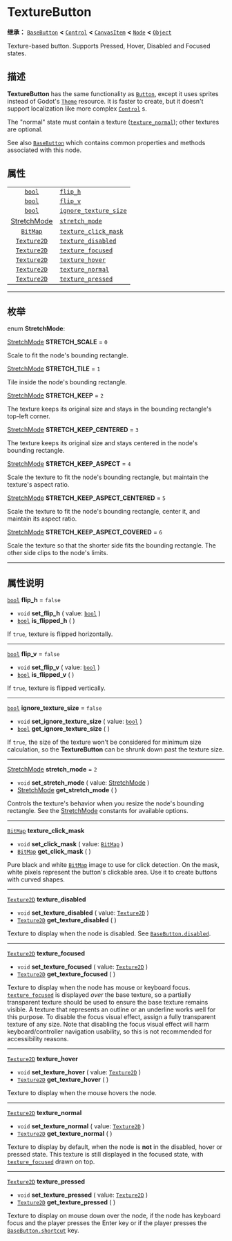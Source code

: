<!-- ⚠ 请勿编辑本文件 ⚠ -->
<!-- 本文档使用脚本从 WeDot 引擎源码仓库生成。 -->
<!-- 生成脚本：https://github.com/WeDot-Engine/WeDot/tree/4.3/doc/tools/make_md.py； -->
<!-- 原文件：https://github.com/WeDot-Engine/WeDot/tree/4.3/doc/classes/TextureButton.xml。 -->

<div id="_class_texturebutton"></div>

# TextureButton

**继承：** [`BaseButton`](class_basebutton.md) **<** [`Control`](class_control.md) **<** [`CanvasItem`](class_canvasitem.md) **<** [`Node`](class_node.md) **<** [`Object`](class_object.md)

Texture-based button. Supports Pressed, Hover, Disabled and Focused states.

## 描述

**TextureButton** has the same functionality as [`Button`](class_button.md), except it uses sprites instead of Godot's [`Theme`](class_theme.md) resource. It is faster to create, but it doesn't support localization like more complex [`Control`](class_control.md) s.

The "normal" state must contain a texture ([`texture_normal`](class_texturebutton.md#class_texturebutton_property_texture_normal)); other textures are optional.

See also [`BaseButton`](class_basebutton.md) which contains common properties and methods associated with this node.

## 属性

|||
|:-:|:--|
| [`bool`](class_bool.md)                        | [`flip_h`](class_texturebutton.md#class_texturebutton_property_flip_h)                           | ``false`` |
| [`bool`](class_bool.md)                        | [`flip_v`](class_texturebutton.md#class_texturebutton_property_flip_v)                           | ``false`` |
| [`bool`](class_bool.md)                        | [`ignore_texture_size`](class_texturebutton.md#class_texturebutton_property_ignore_texture_size) | ``false`` |
| [StretchMode](#enum_texturebutton_stretchmode) | [`stretch_mode`](class_texturebutton.md#class_texturebutton_property_stretch_mode)               | ``2``     |
| [`BitMap`](class_bitmap.md)                    | [`texture_click_mask`](class_texturebutton.md#class_texturebutton_property_texture_click_mask)   |           |
| [`Texture2D`](class_texture2d.md)              | [`texture_disabled`](class_texturebutton.md#class_texturebutton_property_texture_disabled)       |           |
| [`Texture2D`](class_texture2d.md)              | [`texture_focused`](class_texturebutton.md#class_texturebutton_property_texture_focused)         |           |
| [`Texture2D`](class_texture2d.md)              | [`texture_hover`](class_texturebutton.md#class_texturebutton_property_texture_hover)             |           |
| [`Texture2D`](class_texture2d.md)              | [`texture_normal`](class_texturebutton.md#class_texturebutton_property_texture_normal)           |           |
| [`Texture2D`](class_texture2d.md)              | [`texture_pressed`](class_texturebutton.md#class_texturebutton_property_texture_pressed)         |           |

<!-- rst-class:: classref-section-separator -->

---

## 枚举

<div id="_class_enum_texturebutton_stretchmode"></div>

enum **StretchMode**: <div id="enum_texturebutton_stretchmode"></div>

<div id="_class_texturebutton_constant_stretch_scale"></div>

[StretchMode](#enum_texturebutton_stretchmode) **STRETCH_SCALE** = ``0``

Scale to fit the node's bounding rectangle.

<div id="_class_texturebutton_constant_stretch_tile"></div>

[StretchMode](#enum_texturebutton_stretchmode) **STRETCH_TILE** = ``1``

Tile inside the node's bounding rectangle.

<div id="_class_texturebutton_constant_stretch_keep"></div>

[StretchMode](#enum_texturebutton_stretchmode) **STRETCH_KEEP** = ``2``

The texture keeps its original size and stays in the bounding rectangle's top-left corner.

<div id="_class_texturebutton_constant_stretch_keep_centered"></div>

[StretchMode](#enum_texturebutton_stretchmode) **STRETCH_KEEP_CENTERED** = ``3``

The texture keeps its original size and stays centered in the node's bounding rectangle.

<div id="_class_texturebutton_constant_stretch_keep_aspect"></div>

[StretchMode](#enum_texturebutton_stretchmode) **STRETCH_KEEP_ASPECT** = ``4``

Scale the texture to fit the node's bounding rectangle, but maintain the texture's aspect ratio.

<div id="_class_texturebutton_constant_stretch_keep_aspect_centered"></div>

[StretchMode](#enum_texturebutton_stretchmode) **STRETCH_KEEP_ASPECT_CENTERED** = ``5``

Scale the texture to fit the node's bounding rectangle, center it, and maintain its aspect ratio.

<div id="_class_texturebutton_constant_stretch_keep_aspect_covered"></div>

[StretchMode](#enum_texturebutton_stretchmode) **STRETCH_KEEP_ASPECT_COVERED** = ``6``

Scale the texture so that the shorter side fits the bounding rectangle. The other side clips to the node's limits.

<!-- rst-class:: classref-section-separator -->

---

## 属性说明

<div id="_class_texturebutton_property_flip_h"></div>

[`bool`](class_bool.md) **flip_h** = ``false`` <div id="class_texturebutton_property_flip_h"></div>

- `void` **set_flip_h** ( value: [`bool`](class_bool.md) )
- [`bool`](class_bool.md) **is_flipped_h** ( )

If `true`, texture is flipped horizontally.

<!-- rst-class:: classref-item-separator -->

---

<div id="_class_texturebutton_property_flip_v"></div>

[`bool`](class_bool.md) **flip_v** = ``false`` <div id="class_texturebutton_property_flip_v"></div>

- `void` **set_flip_v** ( value: [`bool`](class_bool.md) )
- [`bool`](class_bool.md) **is_flipped_v** ( )

If `true`, texture is flipped vertically.

<!-- rst-class:: classref-item-separator -->

---

<div id="_class_texturebutton_property_ignore_texture_size"></div>

[`bool`](class_bool.md) **ignore_texture_size** = ``false`` <div id="class_texturebutton_property_ignore_texture_size"></div>

- `void` **set_ignore_texture_size** ( value: [`bool`](class_bool.md) )
- [`bool`](class_bool.md) **get_ignore_texture_size** ( )

If `true`, the size of the texture won't be considered for minimum size calculation, so the **TextureButton** can be shrunk down past the texture size.

<!-- rst-class:: classref-item-separator -->

---

<div id="_class_texturebutton_property_stretch_mode"></div>

[StretchMode](#enum_texturebutton_stretchmode) **stretch_mode** = ``2`` <div id="class_texturebutton_property_stretch_mode"></div>

- `void` **set_stretch_mode** ( value: [StretchMode](#enum_texturebutton_stretchmode) )
- [StretchMode](#enum_texturebutton_stretchmode) **get_stretch_mode** ( )

Controls the texture's behavior when you resize the node's bounding rectangle. See the [StretchMode](#enum_texturebutton_stretchmode) constants for available options.

<!-- rst-class:: classref-item-separator -->

---

<div id="_class_texturebutton_property_texture_click_mask"></div>

[`BitMap`](class_bitmap.md) **texture_click_mask** <div id="class_texturebutton_property_texture_click_mask"></div>

- `void` **set_click_mask** ( value: [`BitMap`](class_bitmap.md) )
- [`BitMap`](class_bitmap.md) **get_click_mask** ( )

Pure black and white [`BitMap`](class_bitmap.md) image to use for click detection. On the mask, white pixels represent the button's clickable area. Use it to create buttons with curved shapes.

<!-- rst-class:: classref-item-separator -->

---

<div id="_class_texturebutton_property_texture_disabled"></div>

[`Texture2D`](class_texture2d.md) **texture_disabled** <div id="class_texturebutton_property_texture_disabled"></div>

- `void` **set_texture_disabled** ( value: [`Texture2D`](class_texture2d.md) )
- [`Texture2D`](class_texture2d.md) **get_texture_disabled** ( )

Texture to display when the node is disabled. See [`BaseButton.disabled`](class_basebutton.md#class_basebutton_property_disabled).

<!-- rst-class:: classref-item-separator -->

---

<div id="_class_texturebutton_property_texture_focused"></div>

[`Texture2D`](class_texture2d.md) **texture_focused** <div id="class_texturebutton_property_texture_focused"></div>

- `void` **set_texture_focused** ( value: [`Texture2D`](class_texture2d.md) )
- [`Texture2D`](class_texture2d.md) **get_texture_focused** ( )

Texture to display when the node has mouse or keyboard focus. [`texture_focused`](class_texturebutton.md#class_texturebutton_property_texture_focused) is displayed *over* the base texture, so a partially transparent texture should be used to ensure the base texture remains visible. A texture that represents an outline or an underline works well for this purpose. To disable the focus visual effect, assign a fully transparent texture of any size. Note that disabling the focus visual effect will harm keyboard/controller navigation usability, so this is not recommended for accessibility reasons.

<!-- rst-class:: classref-item-separator -->

---

<div id="_class_texturebutton_property_texture_hover"></div>

[`Texture2D`](class_texture2d.md) **texture_hover** <div id="class_texturebutton_property_texture_hover"></div>

- `void` **set_texture_hover** ( value: [`Texture2D`](class_texture2d.md) )
- [`Texture2D`](class_texture2d.md) **get_texture_hover** ( )

Texture to display when the mouse hovers the node.

<!-- rst-class:: classref-item-separator -->

---

<div id="_class_texturebutton_property_texture_normal"></div>

[`Texture2D`](class_texture2d.md) **texture_normal** <div id="class_texturebutton_property_texture_normal"></div>

- `void` **set_texture_normal** ( value: [`Texture2D`](class_texture2d.md) )
- [`Texture2D`](class_texture2d.md) **get_texture_normal** ( )

Texture to display by default, when the node is **not** in the disabled, hover or pressed state. This texture is still displayed in the focused state, with [`texture_focused`](class_texturebutton.md#class_texturebutton_property_texture_focused) drawn on top.

<!-- rst-class:: classref-item-separator -->

---

<div id="_class_texturebutton_property_texture_pressed"></div>

[`Texture2D`](class_texture2d.md) **texture_pressed** <div id="class_texturebutton_property_texture_pressed"></div>

- `void` **set_texture_pressed** ( value: [`Texture2D`](class_texture2d.md) )
- [`Texture2D`](class_texture2d.md) **get_texture_pressed** ( )

Texture to display on mouse down over the node, if the node has keyboard focus and the player presses the Enter key or if the player presses the [`BaseButton.shortcut`](class_basebutton.md#class_basebutton_property_shortcut) key.

[^virtual]: 本方法通常需要用户覆盖才能生效。
[^const]: 本方法无副作用，不会修改该实例的任何成员变量。
[^vararg]: 本方法除了能接受在此处描述的参数外，还能够继续接受任意数量的参数。
[^constructor]: 本方法用于构造某个类型。
[^static]: 调用本方法无需实例，可直接使用类名进行调用。
[^operator]: 本方法描述的是使用本类型作为左操作数的有效运算符。
[^bitfield]: 这个值是由下列位标志构成位掩码的整数。
[^void]: 无返回值。
